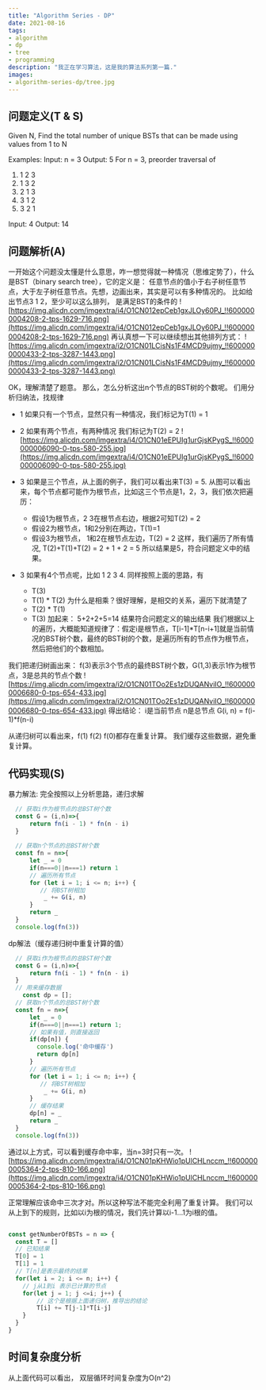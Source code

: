 ```yaml
---
title: "Algorithm Series - DP"
date: 2021-08-16
tags:
- algorithm
- dp
- tree
- programming
description: "我正在学习算法，这是我的算法系列第一篇."
images:
- algorithm-series-dp/tree.jpg
---
```

## 问题定义(T & S)

Given N, Find the total number of unique BSTs that can be made using values from 1 to N

Examples:
Input: n = 3
Output: 5
For n = 3, preorder traversal of 
1. 1 2 3
2. 1 3 2
3. 2 1 3
4. 3 1 2
5. 3 2 1
   
Input: 4
Output: 14

## 问题解析(A)
一开始这个问题没太懂是什么意思，咋一想觉得就一种情况（思维定势了），什么是BST（binary search tree），它的定义是： 任意节点的值小于右子树任意节点，大于左子树任意节点。先想，边画出来，其实是可以有多种情况的。 比如给出节点3 1 2，至少可以这么排列， 是满足BST的条件的
![https://img.alicdn.com/imgextra/i4/O1CN012epCeb1gxJLOy60PJ_!!6000000004208-2-tps-1629-716.png](https://img.alicdn.com/imgextra/i4/O1CN012epCeb1gxJLOy60PJ_!!6000000004208-2-tps-1629-716.png)
再认真想一下可以继续想出其他排列方式：
![https://img.alicdn.com/imgextra/i2/O1CN01LCisNs1F4MCD9ujmy_!!6000000000433-2-tps-3287-1443.png](https://img.alicdn.com/imgextra/i2/O1CN01LCisNs1F4MCD9ujmy_!!6000000000433-2-tps-3287-1443.png)

OK，理解清楚了题意。 那么，怎么分析这出n个节点的BST树的个数呢。 们用分析归纳法，找规律

+ 1 如果只有一个节点，显然只有一种情况，我们标记为T(1) = 1
+ 2 如果有两个节点，有两种情况 我们标记为T(2) = 2
![https://img.alicdn.com/imgextra/i4/O1CN01eEPUIg1urGjsKPygS_!!6000000006090-0-tps-580-255.jpg](https://img.alicdn.com/imgextra/i4/O1CN01eEPUIg1urGjsKPygS_!!6000000006090-0-tps-580-255.jpg)
+ 3 如果是三个节点，从上面的例子，我们可以看出来T(3) = 5. 从图可以看出来，每个节点都可能作为根节点，比如这三个节点是1，2，3，我们依次把遍历： 
  * 假设1为根节点，2 3在根节点右边，根据2可知T(2) = 2
  * 假设2为根节点，1和2分别在两边，T(1)=1
  * 假设3为根节点， 1和2在根节点左边，T(2) = 2
这样，我们遍历了所有情况, T(2)+T(1)+T(2) = 2 + 1 + 2 = 5
所以结果是5，符合问题定义中的结果。 

+ 3 如果有4个节点呢，比如 1 2 3 4. 同样按照上面的思路，有
  + T(3)
  + T(1) * T(2) 为什么是相乘？很好理解，是相交的关系，遍历下就清楚了
  + T(2) * T(1)
  + T(3)
加起来： 5+2+2+5=14 结果符合问题定义的输出结果
我们根据以上的遍历，大概能知道规律了：假定i是根节点，T[i-1]*T[n-i+1]就是当前情况的BST树个数，最终的BST树的个数，是遍历所有的节点作为根节点，然后把他们的个数相加。

我们把递归树画出来： f(3)表示3个节点的最终BST树个数，G(1,3)表示1作为根节点，3是总共的节点个数
![https://img.alicdn.com/imgextra/i2/O1CN01TOo2Es1zDUQANviIO_!!6000000006680-0-tps-654-433.jpg](https://img.alicdn.com/imgextra/i2/O1CN01TOo2Es1zDUQANviIO_!!6000000006680-0-tps-654-433.jpg)
得出结论： i是当前节点 n是总节点
G(i, n) = f(i-1)*f(n-i)

从递归树可以看出来，f(1) f(2) f(0)都存在重复计算。 我们缓存这些数据，避免重复计算。
## 代码实现(S)

暴力解法: 完全按照以上分析思路，递归求解

``` javascript
  // 获取i作为根节点的总BST树个数
  const G = (i,n)=>{
      return fn(i - 1) * fn(n - i)
  }
  
  // 获取n个节点的总BST树个数
  const fn = n=>{
      let _ = 0
      if(n===0||n===1) return 1
      // 遍历所有节点
      for (let i = 1; i <= n; i++) {
         // 将BST树相加
          _ += G(i, n)
      }
      return _
  }
  console.log(fn(3))
```

dp解法（缓存递归树中重复计算的值）

``` js
  // 获取i作为根节点的总BST树个数
  const G = (i,n)=>{
      return fn(i - 1) * fn(n - i)
  }
  // 用来缓存数据
    const dp = []; 
  // 获取n个节点的总BST树个数
  const fn = n=>{
      let _ = 0
      if(n===0||n===1) return 1;
      // 如果有值，则直接返回
      if(dp[n]) {
        console.log('命中缓存')
        return dp[n]
      }
      // 遍历所有节点
      for (let i = 1; i <= n; i++) {
         // 将BST树相加
          _ += G(i, n)
      }
      // 缓存结果
      dp[n] = _
      return _
  }
  console.log(fn(3))
```
通过以上方式，可以看到缓存命中率，当n=3时只有一次。
![https://img.alicdn.com/imgextra/i4/O1CN01pKHWio1pUlCHLnccm_!!6000000005364-2-tps-810-166.png](https://img.alicdn.com/imgextra/i4/O1CN01pKHWio1pUlCHLnccm_!!6000000005364-2-tps-810-166.png)

正常理解应该命中三次才对。所以这种写法不能完全利用了重复计算。 我们可以从上到下的规则，比如以i为根的情况，我们先计算以i-1...1为i根的值。

```js

const getNumberOfBSTs = n => {
  const T = []
  // 已知结果
  T[0] = 1
  T[1] = 1
  // T[n]是表示最终的结果
  for(let i = 2; i <= n; i++) {
    // j从1到i 表示已计算的节点
    for(let j = 1; j <=i; j++) {
        // 这个是根据上面递归树，推导出的结论
        T[i] += T[j-1]*T[i-j]
    }
  }
}
```

## 时间复杂度分析
从上面代码可以看出， 双层循环时间复杂度为O(n^2)
